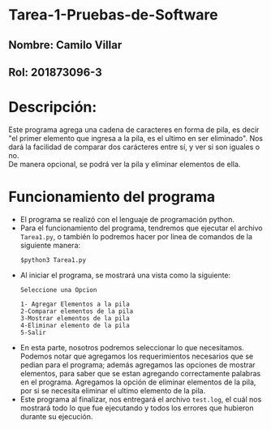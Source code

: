 # Tarea-1-Pruebas-de-Software  
## Nombre: Camilo Villar  
## Rol: 201873096-3
  
# Descripción:  
Este programa agrega una cadena de caracteres en forma de pila, es decir "el primer elemento que ingresa a la pila, es el ultimo en ser eliminado". Nos dará la facilidad de comparar dos carácteres entre sí, y ver si son iguales o no.  
De manera opcional, se podrá ver la pila y eliminar elementos de ella.

    
# Funcionamiento del programa    
  - El programa se realizó con el lenguaje de programación python.  
  - Para el funcionamiento del programa, tendremos que ejecutar el archivo `` Tarea1.py ``, o también lo podremos hacer por linea de comandos de la siguiente manera:  
    ```python3
    $python3 Tarea1.py  
    ```  
  - Al iniciar el programa, se mostrará una vista como la siguiente:  
    ```python3
    Seleccione una Opcion  

    1- Agregar Elementos a la pila
    2-Comparar elementos de la pila  
    3-Mostrar elementos de la pila  
    4-Eliminar elemento de la pila  
    5-Salir   
    ```    
  - En esta parte, nosotros podremos seleccionar lo que necesitamos. Podemos notar que agregamos los requerimientos necesarios que se pedian para el programa; además agregamos las opciones de mostrar elementos, para saber que se estan agregando correctamente palabras en el programa. Agregamos la opción de eliminar elementos de la pila, por si se necesita eliminar el ultimo elemento de la pila.  
  - Este programa al finalizar, nos entregará el archivo ``test.log``, el cuál nos mostrará todo lo que fue ejecutando y todos los errores que hubieron durante su ejecución.

   
